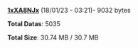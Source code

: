 [**1xXA8NJx**](/data/1xXA8NJx.txt) (18/01/23 - 03:21)- 9032 bytes

**Total Datas**: 5035

**Total Size**: 30.74 MB / 30.7 MB